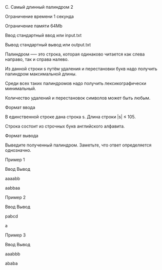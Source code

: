 C. Самый длинный палиндром 2

Ограничение времени	1 секунда

Ограничение памяти	64Mb

Ввод	стандартный ввод или input.txt

Вывод	стандартный вывод или output.txt

Палиндром —– это строка, которая одинаково читается как слева направо, так и справа налево.

Из данной строки s путём удаления и перестановки букв надо получить палиндром максимальной длины.

Среди всех таких палиндромов надо получить лексикографически минимальный. 

Количество удалений и перестановок символов может быть любым.

Формат ввода

В единственной строке дана строка s. Длина строки |s| ≤ 105. 

Строка состоит из строчных букв английского алфавита.

Формат вывода

Выведите полученный палиндром. Заметьте, что ответ определяется однозначно.

Пример 1

Ввод	Вывод

aaaabb

aabbaa

Пример 2

Ввод	Вывод

pabcd

a

Пример 3

Ввод	Вывод

aaabbb

ababa
